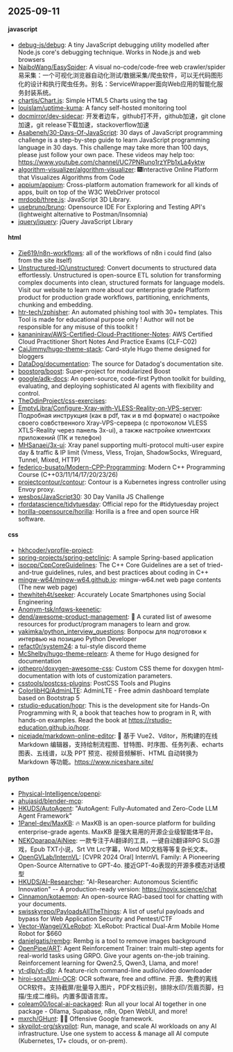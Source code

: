 ## 2025-09-11

#### javascript
* [debug-js/debug](https://github.com/debug-js/debug): A tiny JavaScript debugging utility modelled after Node.js core's debugging technique. Works in Node.js and web browsers
* [NaiboWang/EasySpider](https://github.com/NaiboWang/EasySpider): A visual no-code/code-free web crawler/spider易采集：一个可视化浏览器自动化测试/数据采集/爬虫软件，可以无代码图形化的设计和执行爬虫任务。别名：ServiceWrapper面向Web应用的智能化服务封装系统。
* [chartjs/Chart.js](https://github.com/chartjs/Chart.js): Simple HTML5 Charts using the <canvas> tag
* [louislam/uptime-kuma](https://github.com/louislam/uptime-kuma): A fancy self-hosted monitoring tool
* [docmirror/dev-sidecar](https://github.com/docmirror/dev-sidecar): 开发者边车，github打不开，github加速，git clone加速，git release下载加速，stackoverflow加速
* [Asabeneh/30-Days-Of-JavaScript](https://github.com/Asabeneh/30-Days-Of-JavaScript): 30 days of JavaScript programming challenge is a step-by-step guide to learn JavaScript programming language in 30 days. This challenge may take more than 100 days, please just follow your own pace. These videos may help too: https://www.youtube.com/channel/UC7PNRuno1rzYPb1xLa4yktw
* [algorithm-visualizer/algorithm-visualizer](https://github.com/algorithm-visualizer/algorithm-visualizer): 🎆Interactive Online Platform that Visualizes Algorithms from Code
* [appium/appium](https://github.com/appium/appium): Cross-platform automation framework for all kinds of apps, built on top of the W3C WebDriver protocol
* [mrdoob/three.js](https://github.com/mrdoob/three.js): JavaScript 3D Library.
* [usebruno/bruno](https://github.com/usebruno/bruno): Opensource IDE For Exploring and Testing API's (lightweight alternative to Postman/Insomnia)
* [jquery/jquery](https://github.com/jquery/jquery): jQuery JavaScript Library

#### html
* [Zie619/n8n-workflows](https://github.com/Zie619/n8n-workflows): all of the workflows of n8n i could find (also from the site itself)
* [Unstructured-IO/unstructured](https://github.com/Unstructured-IO/unstructured): Convert documents to structured data effortlessly. Unstructured is open-source ETL solution for transforming complex documents into clean, structured formats for language models. Visit our website to learn more about our enterprise grade Platform product for production grade workflows, partitioning, enrichments, chunking and embedding.
* [htr-tech/zphisher](https://github.com/htr-tech/zphisher): An automated phishing tool with 30+ templates. This Tool is made for educational purpose only ! Author will not be responsible for any misuse of this toolkit !
* [kananinirav/AWS-Certified-Cloud-Practitioner-Notes](https://github.com/kananinirav/AWS-Certified-Cloud-Practitioner-Notes): AWS Certified Cloud Practitioner Short Notes And Practice Exams (CLF-C02)
* [CaiJimmy/hugo-theme-stack](https://github.com/CaiJimmy/hugo-theme-stack): Card-style Hugo theme designed for bloggers
* [DataDog/documentation](https://github.com/DataDog/documentation): The source for Datadog's documentation site.
* [boostorg/boost](https://github.com/boostorg/boost): Super-project for modularized Boost
* [google/adk-docs](https://github.com/google/adk-docs): An open-source, code-first Python toolkit for building, evaluating, and deploying sophisticated AI agents with flexibility and control.
* [TheOdinProject/css-exercises](https://github.com/TheOdinProject/css-exercises): 
* [EmptyLibra/Configure-Xray-with-VLESS-Reality-on-VPS-server](https://github.com/EmptyLibra/Configure-Xray-with-VLESS-Reality-on-VPS-server): Подробная инструкция (как в pdf, так и в md формате) о настройке своего совбственного Xray-VPS-сервера (с протоколом VLESS XTLS-Reality через панель 3x-ui), а также настройке клиентских приложений (ПК и телефон)
* [MHSanaei/3x-ui](https://github.com/MHSanaei/3x-ui): Xray panel supporting multi-protocol multi-user expire day & traffic & IP limit (Vmess, Vless, Trojan, ShadowSocks, Wireguard, Tunnel, Mixed, HTTP)
* [federico-busato/Modern-CPP-Programming](https://github.com/federico-busato/Modern-CPP-Programming): Modern C++ Programming Course (C++03/11/14/17/20/23/26)
* [projectcontour/contour](https://github.com/projectcontour/contour): Contour is a Kubernetes ingress controller using Envoy proxy.
* [wesbos/JavaScript30](https://github.com/wesbos/JavaScript30): 30 Day Vanilla JS Challenge
* [rfordatascience/tidytuesday](https://github.com/rfordatascience/tidytuesday): Official repo for the #tidytuesday project
* [horilla-opensource/horilla](https://github.com/horilla-opensource/horilla): Horilla is a free and open source HR software.

#### css
* [hkhcoder/vprofile-project](https://github.com/hkhcoder/vprofile-project): 
* [spring-projects/spring-petclinic](https://github.com/spring-projects/spring-petclinic): A sample Spring-based application
* [isocpp/CppCoreGuidelines](https://github.com/isocpp/CppCoreGuidelines): The C++ Core Guidelines are a set of tried-and-true guidelines, rules, and best practices about coding in C++
* [mingw-w64/mingw-w64.github.io](https://github.com/mingw-w64/mingw-w64.github.io): mingw-w64.net web page contents (The new web page)
* [thewhiteh4t/seeker](https://github.com/thewhiteh4t/seeker): Accurately Locate Smartphones using Social Engineering
* [Anonym-tsk/nfqws-keenetic](https://github.com/Anonym-tsk/nfqws-keenetic): 
* [dend/awesome-product-management](https://github.com/dend/awesome-product-management): 🚀 A curated list of awesome resources for product/program managers to learn and grow.
* [yakimka/python_interview_questions](https://github.com/yakimka/python_interview_questions): Вопросы для подготовки к интервью на позицию Python Developer
* [refact0r/system24](https://github.com/refact0r/system24): a tui-style discord theme
* [McShelby/hugo-theme-relearn](https://github.com/McShelby/hugo-theme-relearn): A theme for Hugo designed for documentation
* [jothepro/doxygen-awesome-css](https://github.com/jothepro/doxygen-awesome-css): Custom CSS theme for doxygen html-documentation with lots of customization parameters.
* [csstools/postcss-plugins](https://github.com/csstools/postcss-plugins): PostCSS Tools and Plugins
* [ColorlibHQ/AdminLTE](https://github.com/ColorlibHQ/AdminLTE): AdminLTE - Free admin dashboard template based on Bootstrap 5
* [rstudio-education/hopr](https://github.com/rstudio-education/hopr): This is the development site for Hands-On Programming with R, a book that teaches how to program in R, with hands-on examples. Read the book at https://rstudio-education.github.io/hopr.
* [nicejade/markdown-online-editor](https://github.com/nicejade/markdown-online-editor): 📝 基于 Vue2、Vditor，所构建的在线 Markdown 编辑器，支持绘制流程图、甘特图、时序图、任务列表、echarts 图表、五线谱，以及 PPT 预览、视频音频解析、HTML 自动转换为 Markdown 等功能。https://www.niceshare.site/

#### python
* [Physical-Intelligence/openpi](https://github.com/Physical-Intelligence/openpi): 
* [ahujasid/blender-mcp](https://github.com/ahujasid/blender-mcp): 
* [HKUDS/AutoAgent](https://github.com/HKUDS/AutoAgent): "AutoAgent: Fully-Automated and Zero-Code LLM Agent Framework"
* [1Panel-dev/MaxKB](https://github.com/1Panel-dev/MaxKB): 🔥 MaxKB is an open-source platform for building enterprise-grade agents. MaxKB 是强大易用的开源企业级智能体平台。
* [NEKOparapa/AiNiee](https://github.com/NEKOparapa/AiNiee): 一款专注于Ai翻译的工具，一键自动翻译RPG SLG游戏，Epub TXT小说，Srt Vtt Lrc字幕，Word MD文档等等复杂长文本。
* [OpenGVLab/InternVL](https://github.com/OpenGVLab/InternVL): [CVPR 2024 Oral] InternVL Family: A Pioneering Open-Source Alternative to GPT-4o. 接近GPT-4o表现的开源多模态对话模型
* [HKUDS/AI-Researcher](https://github.com/HKUDS/AI-Researcher): "AI-Researcher: Autonomous Scientific Innovation" -- A production-ready version: https://novix.science/chat
* [Cinnamon/kotaemon](https://github.com/Cinnamon/kotaemon): An open-source RAG-based tool for chatting with your documents.
* [swisskyrepo/PayloadsAllTheThings](https://github.com/swisskyrepo/PayloadsAllTheThings): A list of useful payloads and bypass for Web Application Security and Pentest/CTF
* [Vector-Wangel/XLeRobot](https://github.com/Vector-Wangel/XLeRobot): XLeRobot: Practical Dual-Arm Mobile Home Robot for $660
* [danielgatis/rembg](https://github.com/danielgatis/rembg): Rembg is a tool to remove images background
* [OpenPipe/ART](https://github.com/OpenPipe/ART): Agent Reinforcement Trainer: train multi-step agents for real-world tasks using GRPO. Give your agents on-the-job training. Reinforcement learning for Qwen2.5, Qwen3, Llama, and more!
* [yt-dlp/yt-dlp](https://github.com/yt-dlp/yt-dlp): A feature-rich command-line audio/video downloader
* [hiroi-sora/Umi-OCR](https://github.com/hiroi-sora/Umi-OCR): OCR software, free and offline. 开源、免费的离线OCR软件。支持截屏/批量导入图片，PDF文档识别，排除水印/页眉页脚，扫描/生成二维码。内置多国语言库。
* [coleam00/local-ai-packaged](https://github.com/coleam00/local-ai-packaged): Run all your local AI together in one package - Ollama, Supabase, n8n, Open WebUI, and more!
* [mxrch/GHunt](https://github.com/mxrch/GHunt): 🕵️‍♂️ Offensive Google framework.
* [skypilot-org/skypilot](https://github.com/skypilot-org/skypilot): Run, manage, and scale AI workloads on any AI infrastructure. Use one system to access & manage all AI compute (Kubernetes, 17+ clouds, or on-prem).
